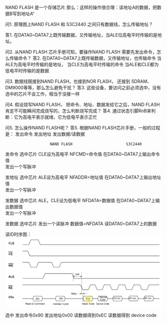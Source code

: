 NAND FLASH 是一个存储芯片
那么：这样的操作很合理：读地址A的数据，把数据B写到地址A“

问1.  原理图上NAND FLASH 和 S3C2440 之间只有数据线，怎么传输地址？

答1. 在DATA0~DATA7上既传输数据，又传输地址，当ALE位高电平时传输的是地址。

问2. 从NAND FLASH 芯片手册可知，要操作NAND FLASH 需要先发出命令，怎么传输命令？
答2. 在DATA0~DATA7上既传输数据，又传输地址，也传输命令
       当ALE为高电平时传输的是地址，
       当CLE为高电平时传输的命令
       当ALE和CLE都为低电平时传输的是数据

问3. 数据线既接到NAND FLASH，也接到NOR FLASH， 还接到 SDRAM、DM9000等等，那么怎么避免干扰？
答3. 这些设备，要访问之前必须选中，没有选中的芯片不会工作，相当于没接一样

问4. 假设烧写NAND FLASH， 把命令、地址、数据发给它之后，NAND FLASH肯定不可能瞬间完成烧写的，怎么判断烧写完成？
答4. 通过状态引脚RnB来判断：它为高电平表示就绪，它为低电平表示正忙

问5. 怎么操作NAND FLASH呢？
答5. 根据NAND FLASH芯片手册，一般的过程是：
		发出命令
		发出地址
		发出数据/读数据

						NAND FLASH                        S3C2440
发命令             选中芯片
						CLE设为高电平                                        NFCMD=命令值
						在DATA0~DATA7上输出命令值  
						发出一个写脉冲

发地址             选中芯片
						ALE设为高电平                                        NFADDR=地址值
						在DATA0~DATA7上输出地址值  
						发出一个写脉冲


发数据             选中芯片
						ALE，CLE设为低电平                               NFDATA=数据值
						在DATA0~DATA7上输出数据值  
						发出一个写脉冲

发数据             选中芯片
						发出一个读脉冲                                         数据值=NFDATA
						读DATA0~DATA7上的数据  

读ID时序图：
![|500](https://raw.githubusercontent.com/later-3/blog-img/main/20221217112526.png)


选中
发出命令0x90
发出地址0x00
读数据得到0xEC
读数据得到 device code
